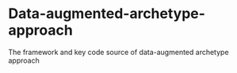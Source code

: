 # Data-augmented-archetype-approach
The framework and key code source of data-augmented archetype approach 
